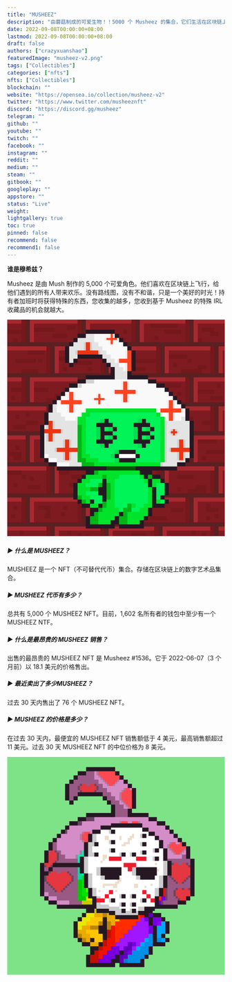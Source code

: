```yaml
---
title: "MUSHEEZ"
description: "由蘑菇制成的可爱生物！！5000 个 Musheez 的集合，它们生活在区块链上并一起旅行！有史以来最强大的musheez！路线图将由社区选择。模因和共鸣！"
date: 2022-09-08T00:00:00+08:00
lastmod: 2022-09-08T00:00:00+08:00
draft: false
authors: ["crazyxuanshao"]
featuredImage: "musheez-v2.png"
tags: ["Collectibles"]
categories: ["nfts"]
nfts: ["Collectibles"]
blockchain: ""
website: "https://opensea.io/collection/musheez-v2"
twitter: "https://www.twitter.com/musheeznft"
discord: "https://discord.gg/musheez"
telegram: ""
github: ""
youtube: ""
twitch: ""
facebook: ""
instagram: ""
reddit: ""
medium: ""
steam: ""
gitbook: ""
googleplay: ""
appstore: ""
status: "Live"
weight: 
lightgallery: true
toc: true
pinned: false
recommend: false
recommend1: false
---
```

**谁是穆希兹？**

Musheez 是由 Mush 制作的 5,000 个可爱角色。他们喜欢在区块链上飞行，给他们遇到的所有人带来欢乐。没有路线图，没有不和谐，只是一个美好的时光！持有者加班时将获得特殊的东西，您收集的越多，您收到基于 Musheez 的特殊 IRL 收藏品的机会就越大。

![asdasd](asdasd.png)

##### ▶ 什么是 MUSHEEZ？

MUSHEEZ 是一个 NFT（不可替代代币）集合。存储在区块链上的数字艺术品集合。

##### ▶ MUSHEEZ 代币有多少？

总共有 5,000 个 MUSHEEZ NFT。目前，1,602 名所有者的钱包中至少有一个 MUSHEEZ NTF。

##### ▶ 什么是最昂贵的 MUSHEEZ 销售？

出售的最昂贵的 MUSHEEZ NFT 是 Musheez #1536。它于 2022-06-07（3 个月前）以 18.1 美元的价格售出。

##### ▶ 最近卖出了多少MUSHEEZ？

过去 30 天内售出了 76 个 MUSHEEZ NFT。

##### ▶ MUSHEEZ 的价格是多少？

在过去 30 天内，最便宜的 MUSHEEZ NFT 销售额低于 4 美元，最高销售额超过 11 美元。过去 30 天 MUSHEEZ NFT 的中位价格为 8 美元。

![dwdwd](dwdwd.png)